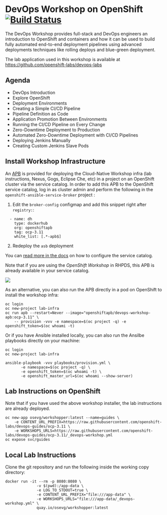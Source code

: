 # DevOps Workshop on OpenShift [![Build Status](https://travis-ci.org/openshift-labs/devops-guides.svg?branch=ocp-3.11)](https://travis-ci.org/openshift-labs/devops-guides)

The DevOps Workshop provides full-stack and DevOps engineers an introduction to OpenShift and containers and how it can be used to build fully automated end-to-end deployment pipelines using advanced deployments techniques like rolling deploys and blue-green deployment.

The lab application used in this workshop is available at https://github.com/openshift-labs/devops-labs

## Agenda
* DevOps Introduction
* Explore OpenShift
* Deployment Environments
* Creating a Simple CI/CD Pipeline
* Pipeline Definition as Code
* Application Promotion Between Environments
* Running the CI/CD Pipeline on Every Change
* Zero-Downtime Deployment to Production
* Automated Zero-Downtime Deployment with CI/CD Pipelines
* Deploying Jenkins Manually
* Creating Custom Jenkins Slave Pods



## Install Workshop Infrastructure

An [APB](https://hub.docker.com/r/openshiftapb/cloudnative-workshop-apb) is provided for 
deploying the Cloud-Native Workshop infra (lab instructions, Nexus, Gogs, Eclipse Che, etc) in a project 
on an OpenShift cluster via the service catalog. In order to add this APB to the OpenShift service catalog, log in 
as cluster admin and perform the following in the `openshift-ansible-service-broker` project :

1. Edit the `broker-config` configmap and add this snippet right after `registry:`:

  ```
    - name: dh
      type: dockerhub
      org: openshiftapb
      tag: ocp-3.11
      white_list: [.*-apb$]
  ```

2. Redeploy the `asb` deployment

You can [read more in the docs](https://docs.openshift.com/container-platform/3.11/install_config/oab_broker_configuration.html#oab-config-registry-dockerhub) 
on how to configure the service catalog.

Note that if you are using the _OpenShift Workshop_ in RHPDS, this APB is already available in your service catalog.

![](images/service-catalog.png?raw=true)

As an alternative, you can also run the APB directly in a pod on OpenShift to install the workshop infra:

```
oc login
oc new-project lab-infra
oc run apb --restart=Never --image="openshiftapb/devops-workshop-apb:ocp-3.11" \
    -- provision -vvv -e namespace=$(oc project -q) -e openshift_token=$(oc whoami -t)

```

Or if you have Ansible installed locally, you can also run the Ansilbe playbooks directly on your machine:

```
oc login
oc new-project lab-infra

ansible-playbook -vvv playbooks/provision.yml \
       -e namespace=$(oc project -q) \
       -e openshift_token=$(oc whoami -t) \
       -e openshift_master_url=$(oc whoami --show-server)
```

## Lab Instructions on OpenShift

Note that if you have used the above workshop installer, the lab instructions are already deployed.

```
oc new-app osevg/workshopper:latest --name=guides \
    -e CONTENT_URL_PREFIX=https://raw.githubusercontent.com/openshift-labs/devops-guides/ocp-3.11 \
    -e WORKSHOPS_URLS=https://raw.githubusercontent.com/openshift-labs/devops-guides/ocp-3.11/_devops-workshop.yml
oc expose svc/guides
```

## Local Lab Instructions

Clone the git repository and run the following inside the working copy directory:

```
docker run -it --rm -p 8080:8080 \
              -v $(pwd):/app-data \
              -e LOG_TO_STDOUT=true \
              -e CONTENT_URL_PREFIX="file:///app-data" \
              -e WORKSHOPS_URLS="file:///app-data/_devops-workshop.yml" \
              quay.io/osevg/workshopper:latest
```
